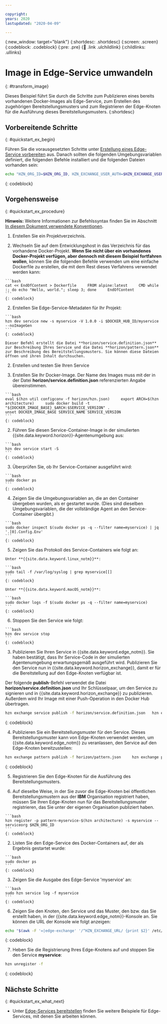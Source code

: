 ```yaml
---

copyright:
years: 2020
lastupdated: "2020-04-09"

---
```


{:new_window: target="blank"}
{:shortdesc: .shortdesc}
{:screen: .screen}
{:codeblock: .codeblock}
{:pre: .pre}
{:child: .link .ulchildlink}
{:childlinks: .ullinks}

# Image in Edge-Service umwandeln
{: #transform_image}

Dieses Beispiel führt Sie durch die Schritte zum Publizieren eines bereits vorhandenen Docker-Images als Edge-Service, zum Erstellen des zugehörigen Bereitstellungsmusters und zum Registrieren der Edge-Knoten für die Ausführung dieses Bereitstellungsmusters.
{:shortdesc}

## Vorbereitende Schritte
{: #quickstart_ex_begin}

Führen Sie die vorausgesetzten Schritte unter [Erstellung eines Edge-Service vorbereiten](service_containers.md) aus. Danach sollten die folgenden Umgebungsvariablen definiert, die folgenden Befehle installiert und die folgenden Dateien vorhanden sein:

```bash
echo "HZN_ORG_ID=$HZN_ORG_ID, HZN_EXCHANGE_USER_AUTH=$HZN_EXCHANGE_USER_AUTH, DOCKER_HUB_ID=$DOCKER_HUB_ID" which git jq ls ~/.hzn/keys/service.private.key ~/.hzn/keys/service.public.pem cat /etc/default/horizon
```
{: codeblock}

## Vorgehensweise
{: #quickstart_ex_procedure}

**Hinweis:** Weitere Informationen zur Befehlssyntax finden Sie im Abschnitt [In diesem Dokument verwendete Konventionen](../getting_started/document_conventions.md).

1. Erstellen Sie ein Projektverzeichnis.

  1. Wechseln Sie auf dem Entwicklungshost in das Verzeichnis für das vorhandene Docker-Projekt. **Wenn Sie nicht über ein vorhandenes Docker-Projekt verfügen, aber dennoch mit diesem Beispiel fortfahren wollen**, können Sie die folgenden Befehle verwenden um eine einfache Dockerfile zu erstellen, die mit dem Rest dieses Verfahrens verwendet werden kann:

    ```bash
    cat << EndOfContent > Dockerfile     FROM alpine:latest     CMD while :; do echo "Hello, world."; sleep 3; done     EndOfContent
    ```
    {: codeblock}

  2. Erstellen Sie Edge-Service-Metadaten für Ihr Projekt:

    ```bash
    hzn dev service new -s myservice -V 1.0.0 -i $DOCKER_HUB_ID/myservice --noImageGen
    ```
    {: codeblock}

    Dieser Befehl erstellt die Datei **horizon/service.definition.json** zur Beschreibung Ihres Service und die Datei **horizon/pattern.json** zur Beschreibung des Bereitstellungsmusters. Sie können diese Dateien öffnen und ihren Inhalt durchsuchen.

2. Erstellen und testen Sie Ihren Service

  1. Erstellen Sie Ihr Docker-Image. Der Name des Images muss mit der in der Datei **horizon/service.definition.json** referenzierten Angabe übereinstimmen.

    ```bash
    eval $(hzn util configconv -f horizon/hzn.json)     export ARCH=$(hzn architecture)     sudo docker build -t "${DOCKER_IMAGE_BASE}_$ARCH:$SERVICE_VERSION" .
    unset DOCKER_IMAGE_BASE SERVICE_NAME SERVICE_VERSION
    ```
    {: codeblock}

  2. Führen Sie diesen Service-Container-Image in der simulierten {{site.data.keyword.horizon}}-Agentenumgebung aus:

    ```bash
    hzn dev service start -S
    ```
    {: codeblock}

  3. Überprüfen Sie, ob Ihr Service-Container ausgeführt wird:

    ```bash
    sudo docker ps
    ```
    {: codeblock}

  4. Zeigen Sie die Umgebungsvariablen an, die an den Container übergeben wurden, als er gestartet wurde. (Dies sind dieselben Umgebungsvariablen, die der vollständige Agent an den Service-Container übergibt.)

    ```bash
    sudo docker inspect $(sudo docker ps -q --filter name=myservice) | jq '.[0].Config.Env'
    ```
    {: codeblock}

  5. Zeigen Sie das Protokoll des Service-Containers wie folgt an:

    Unter **{{site.data.keyword.linux_notm}}**:

    ```bash
    sudo tail -f /var/log/syslog | grep myservice[[]
    ```
    {: codeblock}

    Unter **{{site.data.keyword.macOS_notm}}**:

    ```bash
    sudo docker logs -f $(sudo docker ps -q --filter name=myservice)
    ```
    {: codeblock}

  6. Stoppen Sie den Service wie folgt:

    ```bash
    hzn dev service stop
    ```
    {: codeblock}

3. Publizieren Sie Ihren Service in {{site.data.keyword.edge_notm}}. Sie haben bestätigt, dass Ihr Service-Code in der simulierten Agentenumgebung erwartungsgemäß ausgeführt wird. Publizieren Sie den Service nun in {{site.data.keyword.horizon_exchange}}, damit er für die Bereitstellung auf den Edge-Knoten verfügbar ist.

  Der folgende **publish**-Befehl verwendet die Datei **horizon/service.definition.json** und Ihr Schlüsselpaar, um den Service zu signieren und in {{site.data.keyword.horizon_exchange}} zu publizieren. Außerdem wird Ihr Image mit einer Push-Operation in den Docker Hub übertragen.

  ```bash
  hzn exchange service publish -f horizon/service.definition.json   hzn exchange service list
  ```
  {: codeblock}

4. Publizieren Sie ein Bereitstellungsmuster für den Service. Dieses Bereitstellungsmuster kann von Edge-Knoten verwendet werden, um {{site.data.keyword.edge_notm}} zu veranlassen, den Service auf den Edge-Knoten bereitzustellen:

  ```bash
  hzn exchange pattern publish -f horizon/pattern.json     hzn exchange pattern list
  ```
  {: codeblock}

5. Registrieren Sie den Edge-Knoten für die Ausführung des Bereitstellungsmusters.

  1. Auf dieselbe Weise, in der Sie zuvor die Edge-Knoten bei öffentlichen Bereitstellungsmustern aus der **IBM** Organisation registriert haben, müssen Sie Ihren Edge-Knoten nun für das Bereitstellungsmuster registrieren, das Sie unter der eigenen Organisation publiziert haben.

    ```bash
    hzn register -p pattern-myservice-$(hzn architecture) -s myservice --serviceorg $HZN_ORG_ID
    ```
    {: codeblock}

  2. Listen Sie den Edge-Service des Docker-Containers auf, der als Ergebnis gestartet wurde:

    ```bash
    sudo docker ps
    ```
    {: codeblock}

  3. Zeigen Sie die Ausgabe des Edge-Service 'myservice' an:

    ```bash
    sudo hzn service log -f myservice
    ```
    {: codeblock}

6. Zeigen Sie den Knoten, den Service und das Muster, den bzw. das Sie erstellt haben, in der {{site.data.keyword.edge_notm}}-Konsole an. Sie können die URL der Konsole wie folgt anzeigen:

  ```bash
  echo "$(awk -F '=|edge-exchange' '/^HZN_EXCHANGE_URL/ {print $2}' /etc/default/horizon)edge"
  ```
  {: codeblock}

7. Heben Sie die Registrierung Ihres Edge-Knotens auf und stoppen Sie den Service **myservice**:

  ```bash
  hzn unregister -f
  ```
  {: codeblock}

## Nächste Schritte
{: #quickstart_ex_what_next}

* Unter [Edge-Services bereitstellen](../using_edge_services/detailed_policy.md) finden Sie weitere Beispiele für Edge-Services, mit denen Sie arbeiten können.
